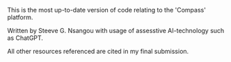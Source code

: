 This is the most up-to-date version of code relating to the 'Compass' platform.

Written by Steeve G. Nsangou with usage of assesstive AI-technology such as ChatGPT. 

All other resources referenced are cited in my final submission.
